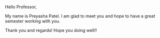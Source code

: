 Hello Professor,

My name is Preyasha Patel. I am glad to meet you and hope to have a great semester working with you.

Thank you and regards!
Hope you doing well!!
